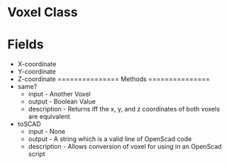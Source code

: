 Voxel Class
===============
Fields
===============
* X-coordinate
* Y-coordinate
* Z-coordinate
===============
Methods
===============
* same?
  * input - Another Voxel
  * output - Boolean Value
  * description - Returns iff the x, y, and z coordinates of both voxels are equivalent
* toSCAD
  * input - None
  * output - A string which is a valid line of OpenScad code
  * description - Allows conversion of voxel for using in an OpenScad script